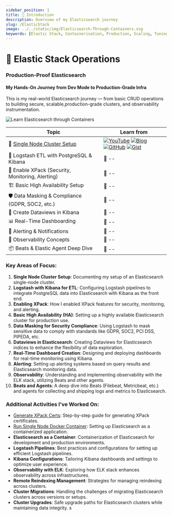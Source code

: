 ```yaml
---
sidebar_position: 1
title: 🫧 Introduction
description: Overview of my Elasticsearch journey
slug: /ElasticStack
image: ../../static/img/Elasticsearch-Through-Containers.svg
keywords: [Elastic Stack, Containerisation, Production, Scaling, Tuning, Security, Observability]
---
```

# 🫧 Elastic Stack Operations

### Production-Proof Elasticsearch
#### My Hands-On Journey from Dev Mode to Production-Grade Infra

This is my real-world Elasticsearch journey — from basic CRUD operations to building secure, scalable,production-grade clusters, and observability instrumentation.

![Learn Elasticsearch through Containers](../../static/img/Elasticsearch-Through-Containers.svg)


| Topic  | Learn from |
|----|----|
|🔹 [Single Node Cluster Setup](./RunSingleNodeElasticsearchContainer.md) |[![YouTube](https://img.shields.io/badge/YouTube-red?logo=youtube&logoColor=white&style=for-the-badge)](https://youtube.com/yourchannel) [![Blog](https://img.shields.io/badge/Blog-blue?logo=ghost&logoColor=white&style=for-the-badge)](./RunSingleNodeElasticsearchContainer.md) [![GitHub](https://img.shields.io/badge/GitHub-black?logo=github&logoColor=white&style=for-the-badge)](https://github.com/yourusername/yourrepo) [![Gist](https://img.shields.io/badge/Gist-Activity-blue?logo=github&style=for-the-badge)](https://gist.github.com/yourusername) |
🔄 Logstash ETL with PostgreSQL & Kibana | 🔗 -- | 🔗 -- | View | Activity Log
🔐 Enable XPack (Security, Monitoring, Alerting) | 🔗 -- | 🔗 -- | WIP | Activity Log
🏗️ Basic High Availability Setup | 🔗 -- | 🔗 -- | WIP | Activity Log
🛡️ Data Masking & Compliance (GDPR, SOC2, etc.) | 🔗 -- | 🔗 -- | WIP | Activity Log
🧭 Create Dataviews in Kibana | 🔗 -- | 🔗 -- | WIP | Activity Log
📊 Real-Time Dashboarding | 🔗 -- | 🔗 -- | WIP | Activity Log
🚨 Alerting & Notifications | 🔗 -- | 🔗 -- | WIP | Activity Log
🔭 Observability Concepts | 🔗 -- | 🔗 -- | WIP | Activity Log
📦 Beats & Elastic Agent Deep Dive | 🔗 -- | 🔗 -- | WIP | Activity Log

### Key Areas of Focus:
1. **Single Node Cluster Setup**: Documenting my setup of an Elasticsearch single-node cluster.
2. **Logstash with Kibana for ETL**: Configuring Logstash pipelines to integrate PostgreSQL data into Elasticsearch with Kibana as the front end.
3. **Enabling XPack**: How I enabled XPack features for security, monitoring, and alerting.
4. **Basic High Availability (HA)**: Setting up a highly available Elasticsearch cluster for production use.
5. **Data Masking for Security Compliance**: Using Logstash to mask sensitive data to comply with standards like GDPR, SOC2, PCI DSS, PIPEDA, etc.
6. **Dataviews in Elasticsearch**: Creating Dataviews for Elasticsearch indices to enhance the flexibility of data exploration.
7. **Real-Time Dashboard Creation**: Designing and deploying dashboards for real-time monitoring using Kibana.
8. **Alerting**: Setting up alerting systems based on query results and Elasticsearch monitoring data.
9. **Observability**: Understanding and implementing observability with the ELK stack, utilizing Beats and other agents.
10. **Beats and Agents**: A deep dive into Beats (Filebeat, Metricbeat, etc.) and agents for collecting and shipping logs and metrics to Elasticsearch.

### Additional Activities I’ve Worked On:
- [Generate XPack Certs](./CertificateGenerator.md): Step-by-step guide for generating XPack certificates.
- [Run Single Node Docker Container](./SingleNodeDocker.md): Setting up Elasticsearch as a containerized application.
- **Elasticsearch as a Container**: Containerization of Elasticsearch for development and production environments.
- **Logstash Pipelines**: Best practices and configurations for setting up efficient Logstash pipelines.
- **Kibana Configurations**: Tailoring Kibana dashboards and settings to optimize user experience.
- **Observability with ELK**: Exploring how ELK stack enhances observability across infrastructures.
- **Remote Reindexing Management**: Strategies for managing reindexing across clusters.
- **Cluster Migrations**: Handling the challenges of migrating Elasticsearch clusters across versions or setups.
- **Cluster Upgrades**: Safe upgrade paths for Elasticsearch clusters while maintaining data integrity.
s
